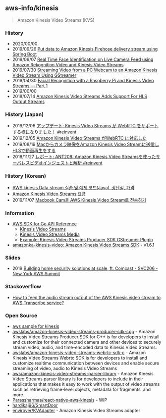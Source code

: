 ## aws-info/kinesis
> Amazon Kinesis Video Streams (KVS)


### History
- 2020/00/00
- 2019/09/26 [Put data to Amazon Kinesis Firehose delivery stream using Spring Boot](https://towardsdatascience.com/put-data-to-amazon-kinesis-firehose-delivery-stream-using-spring-boot-6098f3e70d54)
- 2019/09/07 [Real Time Face Identification on Live Camera Feed using Amazon Rekognition Video and Kinesis Video Streams](http://blog.zenof.ai/real-time-face-identification-on-live-camera-feed-using-amazon-rekognition-video-and-kinesis-video-streams/)
- 2019/07/30 [Streaming Video from a PC Webcam to an Amazon Kinesis Video Stream Using GStreamer](https://cloudbriefly.com/post/streaming-video-from-a-pc-webcam-to-an-amazon-kinesis-video-stream-using-gstreamer/)
- 2019/04/30 [Facial Recognition with a Raspberry Pi and Kinesis Video Streams — Part 1](https://medium.com/@matt.collins/facial-recognition-with-a-raspberry-pi-and-kinesis-video-streams-part-1-662f0bec5488)
- 2019/00/00
- 2018/07/14 [Amazon Kinesis Video Streams Adds Support For HLS Output Streams](http://jtekds.com/amazon-kinesis-video-streams-adds-support-for-hls-output-streams/)


### History (Japan)
- 2019/12/06 [アップデート: Kinesis Video Streams が WebRTC をサポートする様になりました！ #reinvent](https://dev.classmethod.jp/cloud/aws/update-kinesis-video-streams-supports-webrtc/)
- 2019/12/05 [Amazon Kinesis Video Streams がWebRTC に対応した](https://medium.com/@voluntas/amazon-kinesis-video-streams-%E3%81%8Cwebrtc-%E3%81%AB%E5%AF%BE%E5%BF%9C%E3%81%97%E3%81%9F-8302f5194304)
- 2019/08/19 [Macからカメラ映像をAmazon Kinesis Video Streamに送信しHLSで動画再生をする](https://qiita.com/amachi0/items/03572471beb25bad9c8d)
- 2018/11/27 [レポート: ANT208: Amazon Kinesis Video Streamsを使ったサーバレスビデオインジェストと解析 #reinvent](https://dev.classmethod.jp/cloud/aws/reinvent2018-ant208/)


### History (Korean)
- [AWS kinesis Data stream 실습 및 예제 코드(Java), 장단점, 가격](https://blog.voidmainvoid.net/297)
- [Amazon Kinesis Video Streams 요금](https://aws.amazon.com/ko/kinesis/video-streams/pricing/)
- 2019/11/07 [Macbook Cam을 AWS Kinesis Video Stream로 전송하기](https://jhb.kr/374)


### Information
- [AWS SDK for Go API Reference](https://docs.aws.amazon.com/sdk-for-go/api/)
    - [Kinesis Video Streams](https://docs.aws.amazon.com/sdk-for-go/api/service/kinesisvideo/)
    - [Kinesis Video Streams Media](https://docs.aws.amazon.com/sdk-for-go/api/service/kinesisvideomedia/)
    - [Example: Kinesis Video Streams Producer SDK GStreamer Plugin](https://docs.aws.amazon.com/kinesisvideostreams/latest/dg/examples-gstreamer-plugin.html#examples-gstreamer-plugin-docker-download)
- [amazonka-kinesis-video: Amazon Kinesis Video Streams SDK](https://hackage.haskell.org/package/amazonka-kinesis-video) - v1.6.1


### Slides
- 2019 [Building home security solutions at scale, ft. Comcast - SVC206 - New York AWS Summit](https://www.slideshare.net/AmazonWebServices/building-home-security-solutions-at-scale-ft-comcast-svc206-new-york-aws-summit)


### Stackoverflow
- [How to feed the audio stream output of the AWS Kinesis video stream to AWS Transcribe service?](https://stackoverflow.com/questions/55204098/how-to-feed-the-audio-stream-output-of-the-aws-kinesis-video-stream-to-aws-trans)



### Open Source
- [aws sample for kinesis](https://github.com/aws-samples?utf8=%E2%9C%93&q=kinesis&type=&language=)
- [awslabs/amazon-kinesis-video-streams-producer-sdk-cpp](https://github.com/awslabs/amazon-kinesis-video-streams-producer-sdk-cpp) - Amazon Kinesis Video Streams Producer SDK for C++ is for developers to install and customize for their connected camera and other devices to securely stream video, audio, and time-encoded data to Kinesis Video Streams.
- [awslabs/amazon-kinesis-video-streams-webrtc-sdk-c](https://github.com/awslabs/amazon-kinesis-video-streams-webrtc-sdk-c) - Amazon Kinesis Video Streams Webrtc SDK is for developers to install and customize realtime communication between devices and enable secure streaming of video, audio to Kinesis Video Streams
- [aws/amazon-kinesis-video-streams-parser-library](https://github.com/aws/amazon-kinesis-video-streams-parser-library) - Amazon Kinesis Video Streams parser library is for developers to include in their applications that makes it easy to work with the output of video streams such as retrieving frame-level objects, metadata for fragments, and more.
- [Parassharmaa/react-native-aws-kinesis](https://github.com/Parassharmaa/react-native-aws-kinesis) - WIP
- [hardikaj96/SmartDoor](https://github.com/hardikaj96/SmartDoor)
- [envirover/KVAdapter](https://github.com/envirover/KVAdapter) - Amazon Kinesis Video Streams adapter




